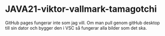 # JAVA21-viktor-vallmark-tamagotchi

GitHub pages fungerar inte som jag vill. Om man pull genom gitHub desktop till sin dator och bygger den i VSC så fungerar alla bilder som det ska.
